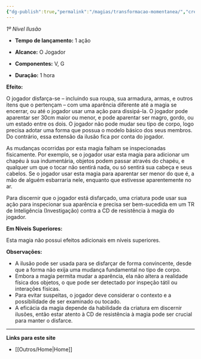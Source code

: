 ```yaml
---
{"dg-publish":true,"permalink":"/magias/transformacao-momentanea/","created":"2024-07-24T08:34:24.083-03:00"}
---
```



_1º Nível Ilusão_

- **Tempo de lançamento:** 1 ação 

- **Alcance:** O Jogador

- **Componentes:** V, G

- **Duração:** 1 hora

**Efeito:**

O jogador disfarça-se – incluindo sua roupa, sua armadura, armas, e outros itens que o pertençam – com uma aparência diferente até a magia se encerrar, ou até o jogador usar uma ação para dissipá-la. O jogador pode aparentar ser 30cm maior ou menor, e pode aparentar ser magro, gordo, ou um estado entre os dois. O jogador não pode mudar seu tipo de corpo, logo precisa adotar uma forma que possua o modelo básico dos seus membros. Do contrário, essa extensão da ilusão fica por conta do jogador.

As mudanças ocorridas por esta magia falham se inspecionadas fisicamente. Por exemplo, se o jogador usar esta magia para adicionar um chapéu à sua indumentária, objetos podem passar através do chapéu, e qualquer um que o tocar não sentirá nada, ou só sentirá sua cabeça e seus cabelos. Se o jogador usar esta magia para aparentar ser menor do que é, a mão de alguém esbarraria nele, enquanto que estivesse aparentemente no ar.

Para discernir que o jogador está disfarçado, uma criatura pode usar sua ação para inspecionar sua aparência e precisa ser bem-sucedida em um TR de Inteligência (Investigação) contra a CD de resistência à magia do jogador.

**Em Níveis Superiores:**

Esta magia não possui efeitos adicionais em níveis superiores.

**Observações:**

- A ilusão pode ser usada para se disfarçar de forma convincente, desde que a forma não exija uma mudança fundamental no tipo de corpo.
- Embora a magia permita mudar a aparência, ela não altera a realidade física dos objetos, o que pode ser detectado por inspeção tátil ou interações físicas.
- Para evitar suspeitas, o jogador deve considerar o contexto e a possibilidade de ser examinado ou tocado.
- A eficácia da magia depende da habilidade da criatura em discernir ilusões, então estar atento à CD de resistência à magia pode ser crucial para manter o disfarce.

___
**Links para este site**  
- [[Outros/Home\|Home]]
